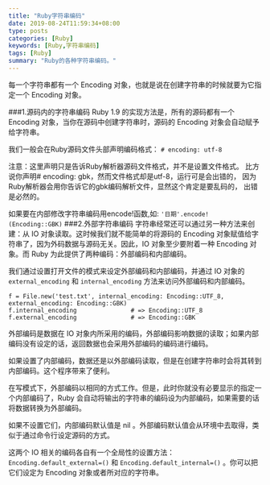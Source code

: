 ```yaml
---
title: "Ruby字符串编码"
date: 2019-08-24T11:59:34+08:00
type: posts
categories: [Ruby]
keywords: [Ruby,字符串编码]
tags: [Ruby]
summary: "Ruby的各种字符串编码。"
---
```


每一个字符串都有一个 Encoding 对象，也就是说在创建字符串的时候就要为它指定一个 Encoding 对象。

###1.源码内的字符串编码
Ruby 1.9 的实现方法是，所有的源码都有一个 Encoding 对象，当你在源码中创建字符串时，源码的 Encoding 对象会自动赋予给字符串。

我们一般会在Ruby源码文件头部声明编码格式：
```# encoding: utf-8```

注意：这里声明只是告诉Ruby解析器源码文件格式，并不是设置文件格式。 比方说你声明# encoding: gbk，然而文件格式却是utf-8，运行可是会出错的， 因为Ruby解析器会用你告诉它的gbk编码解析文件，显然这个肯定是要乱码的， 出错是必然的。

如果要在内部修改字符串编码用encode!函数,如:
```'日期'.encode!(Encoding::GBK)```
###2.外部字符串编码
字符串经常还可以通过另一种方法来创建：从 IO 对象读取。这时候我们就不能简单的将源码的 Encoding 对象赋值给字符串了，因为外码数据与源码无关。因此，IO 对象至少要附着一种 Encoding 对象。而 Ruby 为此提供了两种编码：外部编码和内部编码。

我们通过设置打开文件的模式来设定外部编码和内部编码，并通过 IO 对象的 ```external_encoding``` 和 ```internal_encoding``` 方法来访问外部编码和内部编码。
```
f = File.new('test.txt', internal_encoding: Encoding::UTF_8, external_encoding: Encoding::GBK)
f.internal_encoding               # => Encoding::UTF_8
f.external_encoding               # => Encoding::GBK
```

外部编码是数据在 IO 对象内所采用的编码，外部编码影响数据的读取；如果内部编码没有设定的话，返回数据也会采用外部编码的编码进行编码。

如果设置了内部编码，数据还是以外部编码读取，但是在创建字符串时会将其转到内部编码。这个程序带来了便利。

在写模式下，外部编码以相同的方式工作。但是，此时你就没有必要显示的指定一个内部编码了，Ruby 会自动将输出的字符串的编码设为内部编码，如果需要的话将数据转换为外部编码。

如果不设置它们，内部编码默认值是 nil 。外部编码默认值会从环境中去取得，类似于通过命令行设定源码的方式。

这两个 IO 相关的编码各自有一个全局性的设置方法：```Encoding.default_external=()``` 和 ```Encoding.default_internal=()``` 。你可以把它们设定为 Encoding 对象或者所对应的字符串。
